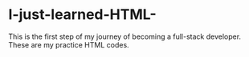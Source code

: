 # I-just-learned-HTML-
This is the first step of my journey of becoming a full-stack developer.
<br>
These are my practice HTML codes.
